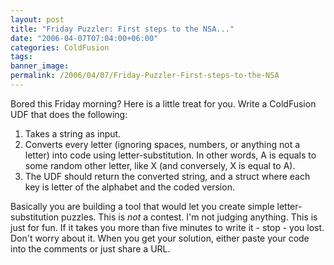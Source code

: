 ```yaml
---
layout: post
title: "Friday Puzzler: First steps to the NSA..."
date: "2006-04-07T07:04:00+06:00"
categories: ColdFusion 
tags: 
banner_image: 
permalink: /2006/04/07/Friday-Puzzler-First-steps-to-the-NSA
---
```


Bored this Friday morning? Here is a little treat for you. Write a ColdFusion UDF that does the following:

<ol>
<li>Takes a string as input.
<li>Converts every letter (ignoring spaces, numbers, or anything not a letter) into code using letter-substitution. In other words, A is equals to some random other letter, like X (and conversely, X is equal to A). 
<li>The UDF should return the converted string, and a struct where each key is letter of the alphabet and the coded version.
</ol>

Basically you are building a tool that would let you create simple letter-substitution puzzles. This is <i>not</i> a contest. I'm not judging anything. This is just for fun. If it takes you more than five minutes to write it - stop - you lost. Don't worry about it. When you get your solution, either paste your code into the comments or just share a URL.